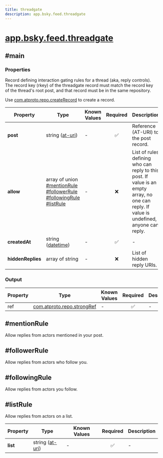 ```yaml
---
title: threadgate
description: app.bsky.feed.threadgate
---
```


# [app.bsky.feed.threadgate](https://github.com/myConsciousness/atproto.dart/blob/main/lexicons/app/bsky/feed/threadgate.json)

## #main

### Properties

Record defining interaction gating rules for a thread (aka, reply controls). The record key (rkey) of the threadgate record must match the record key of the thread's root post, and that record must be in the same repository.

Use [com.atproto.repo.createRecord](../../../../lexicons/com/atproto/repo/createRecord.md#main) to create a record.

| Property | Type | Known Values | Required | Description |
| --- | --- | --- | :---: | --- |
| **post** | string ([at-uri](https://atproto.com/specs/at-uri-scheme)) | - | ✅ | Reference (AT-URI) to the post record. |
| **allow** | array of union<br/>[#mentionRule](#mentionrule)<br/>[#followerRule](#followerrule)<br/>[#followingRule](#followingrule)<br/>[#listRule](#listrule) | - | ❌ | List of rules defining who can reply to this post. If value is an empty array, no one can reply. If value is undefined, anyone can reply. |
| **createdAt** | string ([datetime](https://atproto.com/specs/lexicon#datetime)) | - | ✅ | - |
| **hiddenReplies** | array of string | - | ❌ | List of hidden reply URIs. |

### Output

| Property | Type | Known Values | Required | Description |
| --- | --- | --- | :---: | --- |
| ref | [com.atproto.repo.strongRef](../../../../lexicons/com/atproto/repo/strongRef.md#main) | - | ✅ | - |

## #mentionRule

Allow replies from actors mentioned in your post.

## #followerRule

Allow replies from actors who follow you.

## #followingRule

Allow replies from actors you follow.

## #listRule

Allow replies from actors on a list.

| Property | Type | Known Values | Required | Description |
| --- | --- | --- | :---: | --- |
| **list** | string ([at-uri](https://atproto.com/specs/at-uri-scheme)) | - | ✅ | - |
